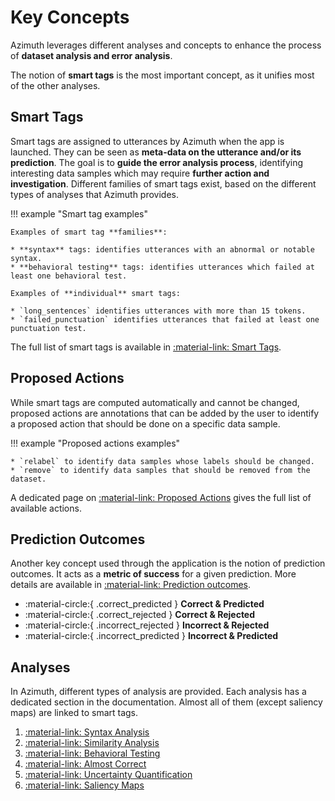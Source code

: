 # Key Concepts

Azimuth leverages different analyses and concepts to enhance the process of **dataset analysis and
error analysis**.

The notion of **smart tags** is the most important concept, as it unifies most of the other
analyses.

## Smart Tags

Smart tags are assigned to utterances by Azimuth when the app is launched. They can be seen as
**meta-data on the utterance and/or its prediction**. The goal is to **guide the error analysis
process**, identifying interesting
data samples which may require
**further action and investigation**. Different families of smart tags exist, based on the different
types of analyses that Azimuth provides.

!!! example "Smart tag examples"

    Examples of smart tag **families**:

    * **syntax** tags: identifies utterances with an abnormal or notable syntax.
    * **behavioral testing** tags: identifies utterances which failed at least one behavioral test.

    Examples of **individual** smart tags:

    * `long_sentences` identifies utterances with more than 15 tokens.
    * `failed_punctuation` identifies utterances that failed at least one punctuation test.

The full list of smart tags is available in [:material-link: Smart Tags](smart-tags.md).

## Proposed Actions

While smart tags are computed automatically and cannot be changed, proposed actions are annotations
that can be added by the user to identify a proposed action that should be done on a specific data
sample.

!!! example "Proposed actions examples"

    * `relabel` to identify data samples whose labels should be changed.
    * `remove` to identify data samples that should be removed from the dataset.

A dedicated page on [:material-link: Proposed Actions](proposed-actions.md) gives the full list of
available actions.

## Prediction Outcomes

Another key concept used through the application is the notion of prediction outcomes. It acts as a
**metric of success** for a given prediction. More details are available
in [:material-link: Prediction outcomes](outcomes.md).

* :material-circle:{ .correct_predicted } **Correct & Predicted**
* :material-circle:{ .correct_rejected } **Correct & Rejected**
* :material-circle:{ .incorrect_rejected } **Incorrect & Rejected**
* :material-circle:{ .incorrect_predicted } **Incorrect & Predicted**

## Analyses

In Azimuth, different types of analysis are provided. Each analysis has a dedicated section in the
documentation. Almost all of them (except saliency maps) are linked to smart tags.

1. [:material-link: Syntax Analysis](syntax-analysis.md)
2. [:material-link: Similarity Analysis](similarity.md)
3. [:material-link: Behavioral Testing](behavioral-testing.md)
4. [:material-link: Almost Correct](outcomes.md)
5. [:material-link: Uncertainty Quantification](uncertainty.md)
6. [:material-link: Saliency Maps](saliency.md)
